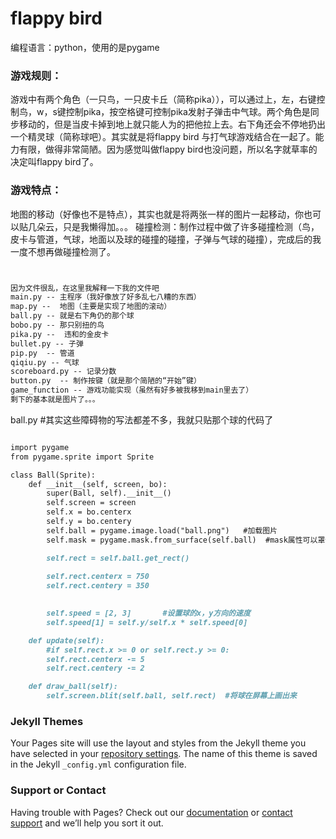 # flappy bird

编程语言：python，使用的是pygame

### 游戏规则：
  游戏中有两个角色（一只鸟，一只皮卡丘（简称pika）），可以通过上，左，右键控制鸟，w，s键控制pika，按空格键可控制pika发射子弹击中气球。两个角色是同步移动的，但是当皮卡掉到地上就只能人为的把他拉上去。右下角还会不停地扔出一个精灵球（简称球吧）。其实就是将flappy bird 与打气球游戏结合在一起了。能力有限，做得非常简陋。因为感觉叫做flappy bird也没问题，所以名字就草率的决定叫flappy bird了。

### 游戏特点：
  地图的移动（好像也不是特点），其实也就是将两张一样的图片一起移动，你也可以贴几朵云，只是我懒得加。。。
  碰撞检测：制作过程中做了许多碰撞检测（鸟，皮卡与管道，气球，地面以及球的碰撞的碰撞，子弹与气球的碰撞），完成后的我一度不想再做碰撞检测了。



```markdown


因为文件很乱，在这里我解释一下我的文件吧
main.py -- 主程序（我好像放了好多乱七八糟的东西）
map.py --  地图（主要是实现了地图的滚动）
ball.py -- 就是右下角仍的那个球
bobo.py -- 那只别扭的鸟
pika.py --  违和的金皮卡
bullet.py -- 子弹
pip.py  -- 管道
qiqiu.py -- 气球
scoreboard.py -- 记录分数
button.py  -- 制作按键（就是那个简陋的“开始”键）
game_function -- 游戏功能实现（虽然有好多被我移到main里去了）
剩下的基本就是图片了。。。


```


ball.py
#其实这些障碍物的写法都差不多，我就只贴那个球的代码了
```markdown

import pygame
from pygame.sprite import Sprite

class Ball(Sprite):
    def __init__(self, screen, bo):
        super(Ball, self).__init__()
        self.screen = screen
        self.x = bo.centerx
        self.y = bo.centery
        self.ball = pygame.image.load("ball.png")   #加载图片
        self.mask = pygame.mask.from_surface(self.ball)  #mask属性可以罩住图片的透明部分

        self.rect = self.ball.get_rect()
        
        self.rect.centerx = 750
        self.rect.centery = 350

       
        self.speed = [2, 3]       #设置球的x，y方向的速度
        self.speed[1] = self.y/self.x * self.speed[0]

    def update(self):
        #if self.rect.x >= 0 or self.rect.y >= 0:
        self.rect.centerx -= 5
        self.rect.centery -= 2

    def draw_ball(self):
        self.screen.blit(self.ball, self.rect)  #将球在屏幕上画出来

```
### Jekyll Themes

Your Pages site will use the layout and styles from the Jekyll theme you have selected in your [repository settings](https://github.com/crwen/flappy-bird/settings). The name of this theme is saved in the Jekyll `_config.yml` configuration file.

### Support or Contact

Having trouble with Pages? Check out our [documentation](https://help.github.com/categories/github-pages-basics/) or [contact support](https://github.com/contact) and we’ll help you sort it out.
